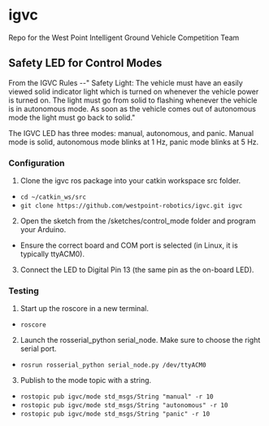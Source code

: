 # igvc
Repo for the West Point Intelligent Ground Vehicle Competition Team

## Safety LED for Control Modes

From the IGVC Rules --" Safety Light: The vehicle must have an easily viewed solid indicator light which is turned on whenever the vehicle power is turned on. The light must go from solid to flashing whenever the vehicle is in autonomous mode. As soon as the vehicle comes out of autonomous mode the light must go back to solid."

The IGVC LED has three modes: manual, autonomous, and panic.  Manual mode is solid, autonomous mode blinks at 1 Hz, panic mode blinks at 5 Hz.

### Configuration

1. Clone the igvc ros package into your catkin workspace src folder.
 - `cd ~/catkin_ws/src`
 - `git clone https://github.com/westpoint-robotics/igvc.git igvc`
2. Open the sketch from the /sketches/control_mode folder and program your Arduino.
 - Ensure the correct board and COM port is selected (in Linux, it is typically ttyACM0).
3. Connect the LED to Digital Pin 13 (the same pin as the on-board LED).
 
### Testing

1. Start up the roscore in a new terminal.
 - `roscore`
2. Launch the rosserial_python serial_node. Make sure to choose the right serial port.
 - `rosrun rosserial_python serial_node.py /dev/ttyACM0`
3. Publish to the mode topic with a string.
 - `rostopic pub igvc/mode std_msgs/String "manual" -r 10`
 - `rostopic pub igvc/mode std_msgs/String "autonomous" -r 10`
 - `rostopic pub igvc/mode std_msgs/String "panic" -r 10`
